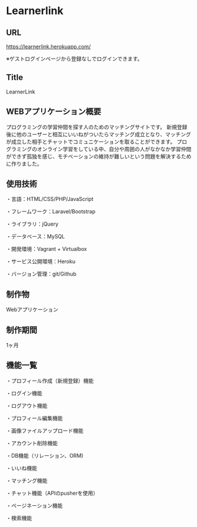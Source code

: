 # Learnerlink

## URL

https://learnerlink.herokuapp.com/

※ゲストログインページから登録なしでログインできます。

## Title

LearnerLink

## WEBアプリケーション概要

プログラミングの学習仲間を探す人のためのマッチングサイトです。
新規登録後に他のユーザーと相互にいいねがついたらマッチング成立となり、マッチングが成立した相手とチャットでコミュニケーションを取ることができます。
プログラミングのオンライン学習をしている中、自分や周囲の人がなかなか学習仲間ができず孤独を感じ、モチベーションの維持が難しいという問題を解決するために作りました。

## 使用技術

・言語：HTML/CSS/PHP/JavaScript

・フレームワーク：Laravel/Bootstrap

・ライブラリ：jQuery

・データベース：MySQL

・開発環境：Vagrant + Virtualbox

・サービス公開環境：Heroku

・バージョン管理：git/Github

## 制作物

Webアプリケーション

## 制作期間

1ヶ月

## 機能一覧

・プロフィール作成（新規登録）機能

・ログイン機能

・ログアウト機能

・プロフィール編集機能

・画像ファイルアップロード機能

・アカウント削除機能

・DB機能（リレーション、ORM)

・いいね機能

・マッチング機能

・チャット機能（APIのpusherを使用）

・ページネーション機能

・検索機能



